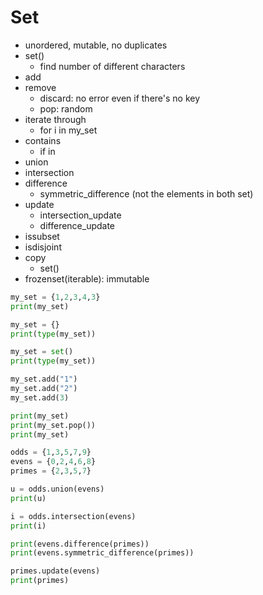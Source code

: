 # Set

* unordered, mutable, no duplicates
* set()
  * find number of different characters
* add
* remove
  * discard: no error even if there's no key
  * pop: random
* iterate through
  * for i in my_set
* contains
  * if in
* union
* intersection
* difference
  * symmetric_difference (not the elements in both set)
* update
  * intersection_update
  * difference_update
* issubset
* isdisjoint
* copy
  * set()
* frozenset(iterable): immutable

```Python
my_set = {1,2,3,4,3}
print(my_set)

my_set = {}
print(type(my_set))

my_set = set()
print(type(my_set))

my_set.add("1")
my_set.add("2")
my_set.add(3)

print(my_set)
print(my_set.pop())
print(my_set)

odds = {1,3,5,7,9}
evens = {0,2,4,6,8}
primes = {2,3,5,7}

u = odds.union(evens)
print(u)

i = odds.intersection(evens)
print(i)

print(evens.difference(primes))
print(evens.symmetric_difference(primes))

primes.update(evens)
print(primes)
```
